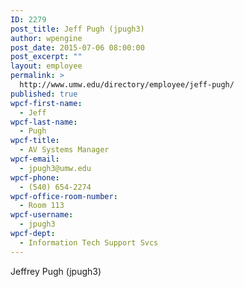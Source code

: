 ```yaml
---
ID: 2279
post_title: Jeff Pugh (jpugh3)
author: wpengine
post_date: 2015-07-06 08:00:00
post_excerpt: ""
layout: employee
permalink: >
  http://www.umw.edu/directory/employee/jeff-pugh/
published: true
wpcf-first-name:
  - Jeff
wpcf-last-name:
  - Pugh
wpcf-title:
  - AV Systems Manager
wpcf-email:
  - jpugh3@umw.edu
wpcf-phone:
  - (540) 654-2274
wpcf-office-room-number:
  - Room 113
wpcf-username:
  - jpugh3
wpcf-dept:
  - Information Tech Support Svcs
---
```

Jeffrey Pugh (jpugh3)